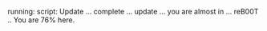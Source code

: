 running: script: Update ... complete ... update ... you are almost in ... reB00T .. You are 76% here.
